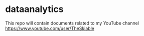 # dataanalytics
This repo will contain documents related to my YouTube channel https://www.youtube.com/user/TheSkiable
